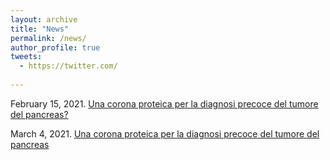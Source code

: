 ```yaml
---
layout: archive
title: "News"
permalink: /news/
author_profile: true
tweets:
  - https://twitter.com/
  
---
```


<p align= "justify">

February 15, 2021. [Una corona proteica per la diagnosi precoce del tumore del pancreas?](http://www.airc.it/traguardi-dei-ricercatori/una-corona-proteica-per-la-diagnosi-precoce-del-tumore-del-pancreas) <br>

March 4, 2021. [Una corona proteica per la diagnosi precoce del tumore del pancreas](http://www.uniroma1.it/it/notizia/una-corona-proteica-la-diagnosi-precoce-del-tumore-del-pancreas) <br>

